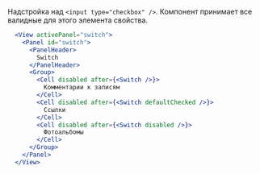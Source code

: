 Надстройка над `<input type="checkbox" />`. Компонент принимает все валидные для этого элемента свойства.

```jsx
  <View activePanel="switch">
    <Panel id="switch">
      <PanelHeader>
        Switch
      </PanelHeader>
      <Group>
        <Cell disabled after={<Switch />}>
          Комментарии к записям
        </Cell>
        <Cell disabled after={<Switch defaultChecked />}>
          Ссылки
        </Cell>
        <Cell disabled after={<Switch disabled />}>
          Фотоальбомы
        </Cell>
      </Group>
    </Panel>
  </View>
```
